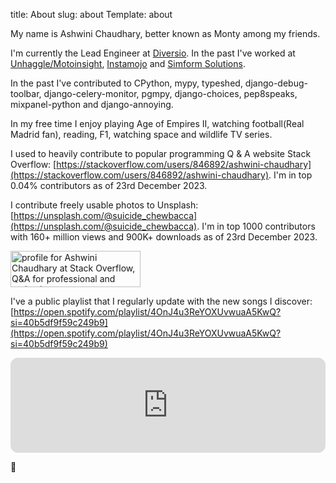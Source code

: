 title: About
slug: about
Template: about

My name is Ashwini Chaudhary, better known as Monty among my friends.

I'm currently the Lead Engineer at [Diversio](https://diversio.com/). In the past I've worked at [Unhaggle/Motoinsight](https://unhaggle.com/), [Instamojo](https://www.instamojo.com/) and [Simform Solutions](https://www.simform.com/).

In the past I've contributed to CPython, mypy, typeshed, django-debug-toolbar, django-celery-monitor, pgmpy, django-choices, pep8speaks, mixpanel-python and django-annoying.

In my free time I enjoy playing Age of Empires II, watching football(Real Madrid fan), reading, F1, watching space and wildlife TV series.

I used to heavily contribute to popular programming Q & A website Stack Overflow: [https://stackoverflow.com/users/846892/ashwini-chaudhary](https://stackoverflow.com/users/846892/ashwini-chaudhary). I'm in top 0.04% contributors as of 23rd December 2023.

I contribute freely usable photos to Unsplash: [https://unsplash.com/@suicide_chewbacca](https://unsplash.com/@suicide_chewbacca). I'm in top 1000 contributors with 160+ million views and 900K+ downloads as of 23rd December 2023.


<a href="https://stackoverflow.com/users/846892/ashwini-chaudhary"><img src="https://stackoverflow.com/users/flair/846892.png" width="208" height="58" alt="profile for Ashwini Chaudhary at Stack Overflow, Q&amp;A for professional and enthusiast programmers" title="profile for Ashwini Chaudhary at Stack Overflow, Q&amp;A for professional and enthusiast programmers"></a>

I've a public playlist that I regularly update with the new songs I discover: [https://open.spotify.com/playlist/4OnJ4u3ReYOXUvwuaA5KwQ?si=40b5df9f59c249b9](https://open.spotify.com/playlist/4OnJ4u3ReYOXUvwuaA5KwQ?si=40b5df9f59c249b9)

<iframe style="border-radius:12px" src="https://open.spotify.com/embed/playlist/4OnJ4u3ReYOXUvwuaA5KwQ?utm_source=generator&theme=0" width="100%" height="152" frameBorder="0" allowfullscreen="" allow="autoplay; clipboard-write; encrypted-media; fullscreen; picture-in-picture" loading="lazy"></iframe>

👋